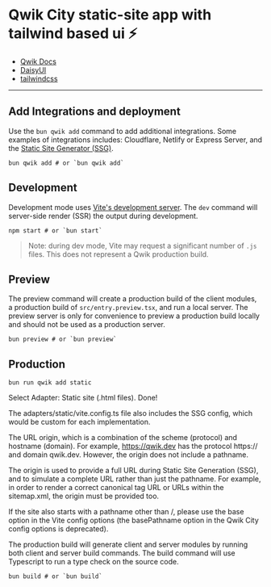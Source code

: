 # Qwik City static-site app with tailwind based ui ⚡️

- [Qwik Docs](https://qwik.dev/)
- [DaisyUI](https://daisyui.com/)
- [tailwindcss](https://tailwindcss.com/docs/installation/using-vite)

---

## Add Integrations and deployment

Use the `bun qwik add` command to add additional integrations. Some examples of integrations includes: Cloudflare, Netlify or Express Server, and the [Static Site Generator (SSG)](https://qwik.dev/qwikcity/guides/static-site-generation/).

```shell
bun qwik add # or `bun qwik add`
```

## Development

Development mode uses [Vite's development server](https://vitejs.dev/). The `dev` command will server-side render (SSR) the output during development.

```shell
npm start # or `bun start`
```

> Note: during dev mode, Vite may request a significant number of `.js` files. This does not represent a Qwik production build.

## Preview

The preview command will create a production build of the client modules, a production build of `src/entry.preview.tsx`, and run a local server. The preview server is only for convenience to preview a production build locally and should not be used as a production server.

```shell
bun preview # or `bun preview`
```

## Production

```shell
bun run qwik add static
```

Select Adapter: Static site (.html files). Done!

The adapters/static/vite.config.ts file also includes the SSG config, which would be custom for each implementation.

The URL origin, which is a combination of the scheme (protocol) and hostname (domain). For example, <https://qwik.dev> has the protocol https:// and domain qwik.dev. However, the origin does not include a pathname.

The origin is used to provide a full URL during Static Site Generation (SSG), and to simulate a complete URL rather than just the pathname. For example, in order to render a correct canonical tag URL or URLs within the sitemap.xml, the origin must be provided too.

If the site also starts with a pathname other than /, please use the base option in the Vite config options (the basePathname option in the Qwik City config options is deprecated).

The production build will generate client and server modules by running both client and server build commands. The build command will use Typescript to run a type check on the source code.

```shell
bun build # or `bun build`
```
